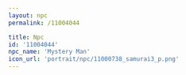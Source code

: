 ```yaml
---
layout: npc
permalink: /11004044

title: Npc
id: '11004044'
npc_name: 'Mystery Man'
icon_url: 'portrait/npc/11000738_samurai3_p.png'
---
```

